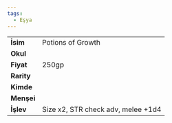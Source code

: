 ```yaml
---
tags:
  - Eşya
---  
```

  
|  |  |  
|---|---|  
| **İsim** | Potions of Growth|  
| **Okul** | |  
| **Fiyat** | 250gp|  
| **Rarity** | |  
| **Kimde** | |  
| **Menşei** | |  
| **İşlev** | Size x2, STR check adv, melee +1d4|  
